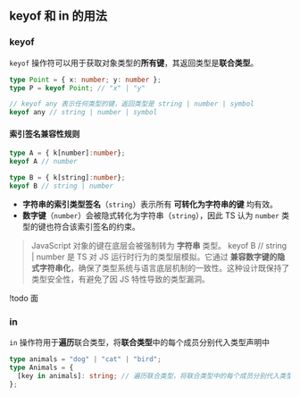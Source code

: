 ## keyof 和 in 的用法

### keyof

`keyof` 操作符可以用于获取对象类型的**所有键**，其返回类型是**联合类型**。

```ts
type Point = { x: number; y: number };
type P = keyof Point; // "x" | "y"

// keyof any 表示任何类型的键，返回类型是 string | number | symbol
keyof any // string | number | symbol
```

#### 索引签名兼容性规则

```ts
type A = { k[number]:number};
keyof A // number

type B = { k[string]:number};
keyof B // string | number
```

- **字符串的索引类型签名**（`string`）表示所有 **可转化为字符串的键** 均有效。
- **数字键**（`number`）会被隐式转化为字符串（`string`），因此 TS 认为 `number` 类型的键也符合该索引签名的约束。

> JavaScript 对象的键在底层会被强制转为 **字符串** 类型。 keyof B // string | number 是 TS 对 JS 运行时行为的类型层模拟。它通过 **兼容数字键的隐式字符串化**，确保了类型系统与语言底层机制的一致性。这种设计既保持了类型安全性，有避免了因 JS 特性导致的类型漏洞。

!todo 面


### in

`in` 操作符用于**遍历**联合类型，将**联合类型**中的每个成员分别代入类型声明中

```ts
type animals = "dog" | "cat" | "bird";
type Animals = {
  [key in animals]: string; // 遍历联合类型，将联合类型中的每个成员分别代入类型声明中
};
```
